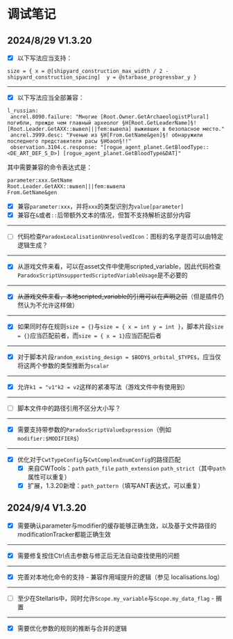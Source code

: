 # 调试笔记

## 2024/8/29 V1.3.20

- [X] 以下写法应当支持：

```
size = { x = @[shipyard_construction_max_width / 2 - shipyard_construction_spacing]  y = @starbase_progressbar_y }
```

***

- [X] 以下写法应当全部兼容：

```
l_russian:
 ancrel.8090.failure: "Многие [Root.Owner.GetArchaeologistPlural] погибли, прежде чем главный археолог §H[Root.GetLeaderName]§! [Root.Leader.GetAXX::вывел|||fem:вывела] выживших в безопасное место."
 ancrel.3999.desc: "Ученые из §H[From.GetName&gen]§! обнаружили последнего представителя расы §Hбаол§!!"
 observation.3104.c.response: "[rogue_agent_planet.GetBloodType::<DE_ART_DEF_S_D>] [rogue_agent_planet.GetBloodType&DAT]"
```

其中需要兼容的命令表达式是：

```
parameter:xxx.GetName
Root.Leader.GetAXX::вывел|||fem:вывела
From.GetName&gen
```

- [X] 兼容`parameter:xxx`，并将`xxx`的类型识别为`value[parameter]`
- [X] 兼容在`&`或者`::`后带额外文本的情况，但暂不支持解析这部分内容

***

- [ ] 代码检查`ParadoxLocalisationUnresolvedIcon`：图标的名字是否可以由特定逻辑生成？

***

- [X] 从游戏文件来看，可以在asset文件中使用scripted_variable，因此代码检查`ParadoxScriptUnsupportedScriptedVariableUsage`是不必要的

***

- [X] ~~从游戏文件来看，本地scripted_variable的引用可以在声明之前~~（但是插件仍然认为不允许这样做）

***

- [X] 如果同时存在规则`size = {}`与`size = { x = int y = int }`，脚本片段`size = {}`应当匹配前者，而`size = { x = 1}`应当匹配后者

***

- [X] 对于脚本片段`random_existing_design = $BODY$_orbital_$TYPE$`，应当仅将这两个参数的类型推断为`scalar`

***

- [X] 允许`k1 = "v1"k2 = v2`这样的紧凑写法（游戏文件中有使用到）

***

- [ ] 脚本文件中的路径引用不区分大小写？

***

- [X] 需要支持带参数的`ParadoxScriptValueExpression`（例如`modifier:$MODIFIER$`）

***

- [X] 优化对于`CwtTypeConfig`与`CwtComplexEnumConfig`的路径匹配
  - [X] 来自CWTools：`path` `path_file` `path_extension` `path_strict`（其中`path`属性可以重复）
  - [X] 扩展，1.3.20新增：`path_pattern`（填写ANT表达式，可以重复）

## 2024/9/4 V1.3.20

- [X] 需要确认parameter与modifier的缓存能够正确生效，以及基于文件路径的modificationTracker都能正确生效

***

- [X] 需要修复按住Ctrl点击参数与修正后无法自动查找使用的问题

***

- [X] 完善对本地化命令的支持 - 兼容作用域提升的逻辑（参见 localisations.log）

***

- [ ] 至少在Stellaris中，同时允许`Scope.my_variable`与`Scope.my_data_flag` - 搁置

*** 

- [X] 需要优化参数的规则的推断与合并的逻辑